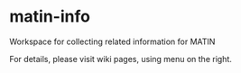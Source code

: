 # matin-info
Workspace for collecting related information for MATIN

For details, please visit wiki pages, using menu on the right.
